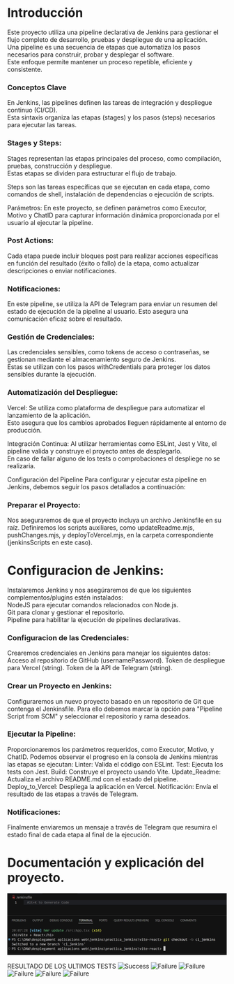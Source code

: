 # Introducción
Este proyecto utiliza una pipeline declarativa de Jenkins para gestionar el flujo completo de desarrollo, pruebas y despliegue de una aplicación.  
Una pipeline es una secuencia de etapas que automatiza los pasos necesarios para construir, probar y desplegar el software.  
Este enfoque permite mantener un proceso repetible, eficiente y consistente.

### Conceptos Clave

En Jenkins, las pipelines definen las tareas de integración y despliegue continuo (CI/CD).  
Esta sintaxis organiza las etapas (stages) y los pasos (steps) necesarios para ejecutar las tareas.

### Stages y Steps:

Stages representan las etapas principales del proceso, como compilación, pruebas, construcción y despliegue.  
Estas etapas se dividen para estructurar el flujo de trabajo.  

Steps son las tareas específicas que se ejecutan en cada etapa, como comandos de shell, instalación de dependencias o ejecución de scripts.

Parámetros:
En este proyecto, se definen parámetros como Executor, Motivo y ChatID para capturar información dinámica proporcionada por el usuario al ejecutar la pipeline.  

### Post Actions:
Cada etapa puede incluir bloques post para realizar acciones específicas en función del resultado (éxito o fallo) de la etapa, como actualizar descripciones o enviar notificaciones.  

### Notificaciones:
En este pipeline, se utiliza la API de Telegram para enviar un resumen del estado de ejecución de la pipeline al usuario. Esto asegura una comunicación eficaz sobre el resultado.  

### Gestión de Credenciales:
Las credenciales sensibles, como tokens de acceso o contraseñas, se gestionan mediante el almacenamiento seguro de Jenkins.  
Estas se utilizan con los pasos withCredentials para proteger los datos sensibles durante la ejecución.  

### Automatización del Despliegue:

Vercel: Se utiliza como plataforma de despliegue para automatizar el lanzamiento de la aplicación.  
Esto asegura que los cambios aprobados lleguen rápidamente al entorno de producción.  

Integración Continua: Al utilizar herramientas como ESLint, Jest y Vite, el pipeline valida y construye el proyecto antes de desplegarlo.  
En caso de fallar alguno de los tests o comprobaciones el despliege no se realizaria.

Configuración del Pipeline
Para configurar y ejecutar esta pipeline en Jenkins, debemos seguir los pasos detallados a continuación:

### Preparar el Proyecto:

Nos aseguraremos de que el proyecto incluya un archivo Jenkinsfile en su raíz.
Definiremos los scripts auxiliares, como updateReadme.mjs, pushChanges.mjs, y deployToVercel.mjs, en la carpeta correspondiente (jenkinsScripts en este caso).  

# Configuracion de Jenkins:

Instalaremos Jenkins y nos asegúraremos de que los siguientes complementos/plugins estén instalados:  
NodeJS para ejecutar comandos relacionados con Node.js.  
Git para clonar y gestionar el repositorio.  
Pipeline para habilitar la ejecución de pipelines declarativas.  

### Configuracion de las Credenciales:

Crearemos credenciales en Jenkins para manejar los siguientes datos:
Acceso al repositorio de GitHub (usernamePassword).
Token de despliegue para Vercel (string).
Token de la API de Telegram (string).

### Crear un Proyecto en Jenkins:

Configuraremos un nuevo proyecto basado en un repositorio de Git que contenga el Jenkinsfile.
Para ello debemos marcar la opción para "Pipeline Script from SCM" y seleccionar el repositorio y rama deseados.

### Ejecutar la Pipeline:

Proporcionaremos los parámetros requeridos, como Executor, Motivo, y ChatID.
Podemos observar el progreso en la consola de Jenkins mientras las etapas se ejecutan:
Linter: Valida el código con ESLint.
Test: Ejecuta los tests con Jest.
Build: Construye el proyecto usando Vite.
Update_Readme: Actualiza el archivo README.md con el estado del pipeline.
Deploy_to_Vercel: Despliega la aplicación en Vercel.
Notificación: Envía el resultado de las etapas a través de Telegram.

### Notificaciones:

Finalmente enviaremos un mensaje a través de Telegram que resumira el estado final de cada etapa al final de la ejecución.  

# Documentación y explicación del proyecto.  

![Imagen1](images/Imagen1.png)





RESULTADO DE LOS ULTIMOS TESTS
![Success](https://img.shields.io/badge/tested%20with-Cypress-04C38E.svg)
![Failure](https://img.shields.io/badge/test-failure-red)
![Failure](https://img.shields.io/badge/test-failure-red)
![Failure](https://img.shields.io/badge/test-failure-red)
![Failure](https://img.shields.io/badge/test-failure-red)
![Failure](https://img.shields.io/badge/test-failure-red)


